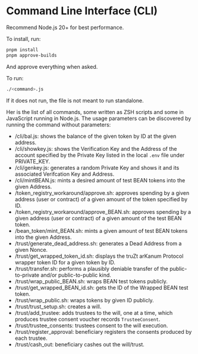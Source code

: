 # Command Line Interface (CLI)

Recommend Node.js 20+ for best performance.

To install, run:
```zsh
pnpm install
pnpm approve-builds
```
And approve everything when asked.

To run:
```zsh
./<command>.js
```
If it does not run, the file is not meant to run standalone.

Her is the list of all commands, some written as ZSH scripts and some in JavaScript running in Node.js. The usage parameters can
be discovered by running the command without parameters:

- /cli/bal.js: shows the balance of the given token by ID at the given address.
- /cli/showkey.js: shows the Verification Key and the Address of the account specified by the Private Key listed in the local `.env` file under PRIVATE_KEY.
- /cli/genkey.js: generates a random Private Key and shows it and its associated Verifcation Key and Address.
- /cli/mintBEAN.js: mints a desired amount of test BEAN tokens into the given Address.
- /token_registry_workaround/approve.sh: approves spending by a given address (user or contract) of a given amount of the token specified by ID.
- /token_registry_workaround/approve_BEAN.sh: approves spending by a given address (user or contract) of a given amount of the test BEAN token.
- /bean_token/mint_BEAN.sh: mints a given amount of test BEAN tokens into the given Address.
- /trust/generate_dead_address.sh: generates a Dead Address from a given Nonce.
- /trust/get_wrapped_token_id.sh: displays the truZt arKanum Protocol wrapper token ID for a given token by ID.
- /trust/transfer.sh: performs a plausibly deniable transfer of the public-to-private and/or public-to-public kind. 
- /trust/wrap_public_BEAN.sh: wraps BEAN test tokens publicly.
- /trust/get_wrapped_BEAN_id.sh: gets the ID of the Wrapped BEAN test token.
- /trust/wrap_public.sh: wraps tokens by given ID publicly.
- /trust/trust_setup.sh: creates a will.
- /trust/add_trustee: adds trustees to the will, one at a time, which produces trustee consent voucher records `TrusteeConsent`.
- /trust/trustee_consents: trustees consent to the will execution.
- /trust/register_approval: beneficiary registers the consents produced by each trustee.
- /trust/cash_out: beneficiary cashes out the will/trust.